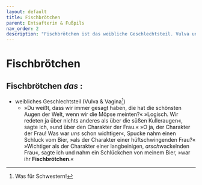 ```yaml
---
layout: default
title: Fischbrötchen
parent: Entsafterin & Fußpils
nav_order: 2
description: "Fischbrötchen ist das weibliche Geschlechtsteil. Vulva und Vagina."
---
```


# Fischbrötchen

## Fischbrötchen _das_ :

- weibliches Geschlechtsteil (Vulva & Vagina[^1])
	- »Du weißt, dass wir immer gesagt haben, die hat die schönsten Augen der Welt, wenn wir die Möpse meinten?«
	»Logisch. Wir redeten ja über nichts anderes als über die süßen Kulleraugen«, sagte ich, »und über den Charakter der Frau.« »O ja, der Charakter der Frau! Was war *uns* schon wichtiger«, Spucke nahm einen Schluck vom Bier, »als der Charakter einer hüftschwingenden Frau?« »Wichtiger als der Charakter einer langbeinigen, *arsch*wackelnden Frau«, sagte ich und nahm ein Schlückchen von meinem Bier, »war ihr **Fischbrötchen**.«

[^1]: Was für Schwestern!
